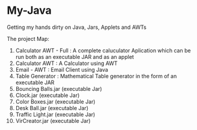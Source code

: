 # My-Java
Getting my hands dirty on Java, Jars, Applets and AWTs

The project Map:
1. Calculator AWT - Full : A complete caluculator Aplication which can be run both as an executable JAR and as an applet
2. Calculator AWT : A Calculator using AWT
3. Email - AWT : Email Client using Java
4. Table Generator : Mathematical Table generator in the form of an executable JAR
5. Bouncing Balls.jar (executable Jar)
6. Clock.jar (executable Jar)
7. Color Boxes.jar (executable Jar)
8. Desk Ball.jar (executable Jar)
9. Traffic Light.jar (executable Jar)
10. VirCreator.jar (executable Jar)
